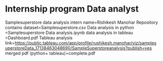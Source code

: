 # Internship program Data analyst
Samplesuperstore data analysis
intern name=Rishikesh Manohar
Repository contains
dataset=Samplesuperstore.csv
Data analysis in python =Samplesuperstore Data analysis.ipynb
data analysis in tableau =Dashboard.pdf
Tableau analysis link=https://public.tableau.com/app/profile/rushikesh.manohar/viz/samplesuperstoreData_17138463048690/SampleSuperstoreanalysis?publish=yes
merged pdf (python+ tableau)=complete.pdf
